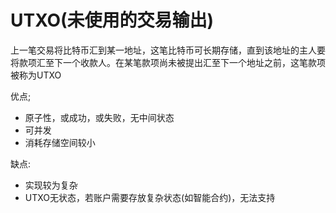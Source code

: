 # UTXO(未使用的交易输出)

上一笔交易将比特币汇到某一地址，这笔比特币可长期存储，直到该地址的主人要将款项汇至下一个收款人。在某笔款项尚未被提出汇至下一个地址之前，这笔款项被称为UTXO

优点;
+ 原子性，或成功，或失败，无中间状态
+ 可并发
+ 消耗存储空间较小

缺点:
+ 实现较为复杂
+ UTXO无状态，若账户需要存放复杂状态(如智能合约)，无法支持